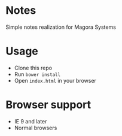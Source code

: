 # Notes

Simple notes realization for Magora Systems

# Usage

- Clone this repo
- Run `bower install`
- Open `index.html` in your browser

# Browser support

- IE 9 and later
- Normal browsers